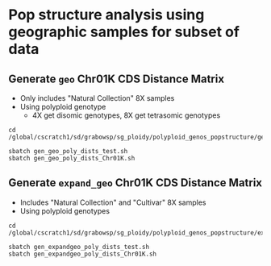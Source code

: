 # Pop structure analysis using geographic samples for subset of data

## Generate `geo` Chr01K CDS Distance Matrix
* Only includes "Natural Collection" 8X samples
* Using polyploid genotype
  * 4X get disomic genotypes, 8X get tetrasomic genotypes
```
cd /global/cscratch1/sd/grabowsp/sg_ploidy/polyploid_genos_popstructure/geo826_dists

sbatch gen_geo_poly_dists_test.sh
sbatch gen_geo_poly_dists_Chr01K.sh
```

## Generate `expand_geo` Chr01K CDS Distance Matrix
* Includes "Natural Collection" and "Cultivar" 8X samples
* Using polyploid genotypes
```
cd /global/cscratch1/sd/grabowsp/sg_ploidy/polyploid_genos_popstructure/expand_geo839_dists

sbatch gen_expandgeo_poly_dists_test.sh
sbatch gen_expandgeo_poly_dists_Chr01K.sh



```

